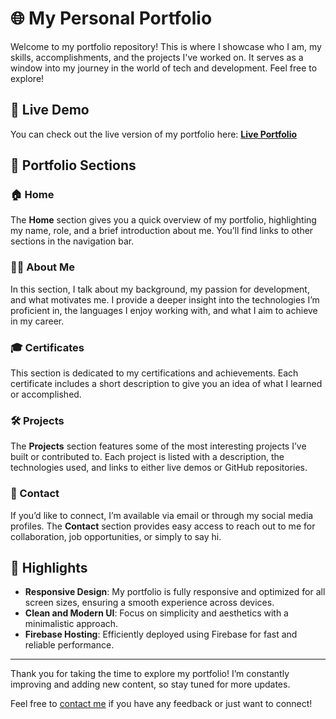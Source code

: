# 🌐 My Personal Portfolio

Welcome to my portfolio repository! This is where I showcase who I am, my skills, accomplishments, and the projects I've worked on. It serves as a window into my journey in the world of tech and development. Feel free to explore!

## 🚀 Live Demo
You can check out the live version of my portfolio here: [**Live Portfolio**](https://portfolio-94f0c.web.app)

## 📂 Portfolio Sections

### 🏠 Home
The **Home** section gives you a quick overview of my portfolio, highlighting my name, role, and a brief introduction about me. You’ll find links to other sections in the navigation bar.

### 👨‍💻 About Me
In this section, I talk about my background, my passion for development, and what motivates me. I provide a deeper insight into the technologies I’m proficient in, the languages I enjoy working with, and what I aim to achieve in my career.

### 🎓 Certificates
This section is dedicated to my certifications and achievements. Each certificate includes a short description to give you an idea of what I learned or accomplished. 

### 🛠️ Projects
The **Projects** section features some of the most interesting projects I’ve built or contributed to. Each project is listed with a description, the technologies used, and links to either live demos or GitHub repositories.

### 📧 Contact
If you’d like to connect, I’m available via email or through my social media profiles. The **Contact** section provides easy access to reach out to me for collaboration, job opportunities, or simply to say hi.

## 🌟 Highlights
- **Responsive Design**: My portfolio is fully responsive and optimized for all screen sizes, ensuring a smooth experience across devices.
- **Clean and Modern UI**: Focus on simplicity and aesthetics with a minimalistic approach.
- **Firebase Hosting**: Efficiently deployed using Firebase for fast and reliable performance.

---

Thank you for taking the time to explore my portfolio! I’m constantly improving and adding new content, so stay tuned for more updates.

Feel free to [contact me](chinniyandapalli04@gmail.com) if you have any feedback or just want to connect!
